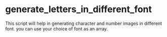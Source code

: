 # generate_letters_in_different_font
This script will help in generating character and number images in different font. you can use your choice of font as an array.
